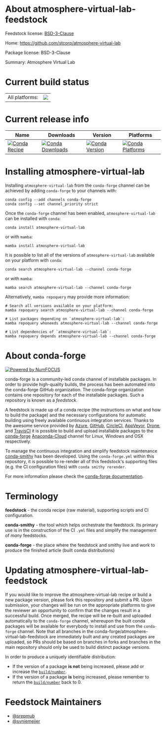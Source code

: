 About atmosphere-virtual-lab-feedstock
======================================

Feedstock license: [BSD-3-Clause](https://github.com/conda-forge/atmosphere-virtual-lab-feedstock/blob/main/LICENSE.txt)

Home: https://github.com/stcorp/atmosphere-virtual-lab

Package license: BSD-3-Clause

Summary: Atmosphere Virtual Lab

Current build status
====================


<table><tr><td>All platforms:</td>
    <td>
      <a href="https://dev.azure.com/conda-forge/feedstock-builds/_build/latest?definitionId=16190&branchName=main">
        <img src="https://dev.azure.com/conda-forge/feedstock-builds/_apis/build/status/atmosphere-virtual-lab-feedstock?branchName=main">
      </a>
    </td>
  </tr>
</table>

Current release info
====================

| Name | Downloads | Version | Platforms |
| --- | --- | --- | --- |
| [![Conda Recipe](https://img.shields.io/badge/recipe-atmosphere--virtual--lab-green.svg)](https://anaconda.org/conda-forge/atmosphere-virtual-lab) | [![Conda Downloads](https://img.shields.io/conda/dn/conda-forge/atmosphere-virtual-lab.svg)](https://anaconda.org/conda-forge/atmosphere-virtual-lab) | [![Conda Version](https://img.shields.io/conda/vn/conda-forge/atmosphere-virtual-lab.svg)](https://anaconda.org/conda-forge/atmosphere-virtual-lab) | [![Conda Platforms](https://img.shields.io/conda/pn/conda-forge/atmosphere-virtual-lab.svg)](https://anaconda.org/conda-forge/atmosphere-virtual-lab) |

Installing atmosphere-virtual-lab
=================================

Installing `atmosphere-virtual-lab` from the `conda-forge` channel can be achieved by adding `conda-forge` to your channels with:

```
conda config --add channels conda-forge
conda config --set channel_priority strict
```

Once the `conda-forge` channel has been enabled, `atmosphere-virtual-lab` can be installed with `conda`:

```
conda install atmosphere-virtual-lab
```

or with `mamba`:

```
mamba install atmosphere-virtual-lab
```

It is possible to list all of the versions of `atmosphere-virtual-lab` available on your platform with `conda`:

```
conda search atmosphere-virtual-lab --channel conda-forge
```

or with `mamba`:

```
mamba search atmosphere-virtual-lab --channel conda-forge
```

Alternatively, `mamba repoquery` may provide more information:

```
# Search all versions available on your platform:
mamba repoquery search atmosphere-virtual-lab --channel conda-forge

# List packages depending on `atmosphere-virtual-lab`:
mamba repoquery whoneeds atmosphere-virtual-lab --channel conda-forge

# List dependencies of `atmosphere-virtual-lab`:
mamba repoquery depends atmosphere-virtual-lab --channel conda-forge
```


About conda-forge
=================

[![Powered by
NumFOCUS](https://img.shields.io/badge/powered%20by-NumFOCUS-orange.svg?style=flat&colorA=E1523D&colorB=007D8A)](https://numfocus.org)

conda-forge is a community-led conda channel of installable packages.
In order to provide high-quality builds, the process has been automated into the
conda-forge GitHub organization. The conda-forge organization contains one repository
for each of the installable packages. Such a repository is known as a *feedstock*.

A feedstock is made up of a conda recipe (the instructions on what and how to build
the package) and the necessary configurations for automatic building using freely
available continuous integration services. Thanks to the awesome service provided by
[Azure](https://azure.microsoft.com/en-us/services/devops/), [GitHub](https://github.com/),
[CircleCI](https://circleci.com/), [AppVeyor](https://www.appveyor.com/),
[Drone](https://cloud.drone.io/welcome), and [TravisCI](https://travis-ci.com/)
it is possible to build and upload installable packages to the
[conda-forge](https://anaconda.org/conda-forge) [Anaconda-Cloud](https://anaconda.org/)
channel for Linux, Windows and OSX respectively.

To manage the continuous integration and simplify feedstock maintenance
[conda-smithy](https://github.com/conda-forge/conda-smithy) has been developed.
Using the ``conda-forge.yml`` within this repository, it is possible to re-render all of
this feedstock's supporting files (e.g. the CI configuration files) with ``conda smithy rerender``.

For more information please check the [conda-forge documentation](https://conda-forge.org/docs/).

Terminology
===========

**feedstock** - the conda recipe (raw material), supporting scripts and CI configuration.

**conda-smithy** - the tool which helps orchestrate the feedstock.
                   Its primary use is in the construction of the CI ``.yml`` files
                   and simplify the management of *many* feedstocks.

**conda-forge** - the place where the feedstock and smithy live and work to
                  produce the finished article (built conda distributions)


Updating atmosphere-virtual-lab-feedstock
=========================================

If you would like to improve the atmosphere-virtual-lab recipe or build a new
package version, please fork this repository and submit a PR. Upon submission,
your changes will be run on the appropriate platforms to give the reviewer an
opportunity to confirm that the changes result in a successful build. Once
merged, the recipe will be re-built and uploaded automatically to the
`conda-forge` channel, whereupon the built conda packages will be available for
everybody to install and use from the `conda-forge` channel.
Note that all branches in the conda-forge/atmosphere-virtual-lab-feedstock are
immediately built and any created packages are uploaded, so PRs should be based
on branches in forks and branches in the main repository should only be used to
build distinct package versions.

In order to produce a uniquely identifiable distribution:
 * If the version of a package **is not** being increased, please add or increase
   the [``build/number``](https://docs.conda.io/projects/conda-build/en/latest/resources/define-metadata.html#build-number-and-string).
 * If the version of a package **is** being increased, please remember to return
   the [``build/number``](https://docs.conda.io/projects/conda-build/en/latest/resources/define-metadata.html#build-number-and-string)
   back to 0.

Feedstock Maintainers
=====================

* [@srepmub](https://github.com/srepmub/)
* [@svniemeijer](https://github.com/svniemeijer/)

